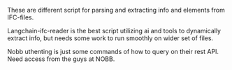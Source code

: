These are different script for parsing and extracting info and elements from IFC-files. 

Langchain-ifc-reader is the best script utilizing ai and tools to dynamically extract info, but needs some work to run smoothly on wider set of files. 

Nobb uthenting is just some commands of how to query on their rest API. Need access from the guys at NOBB.
